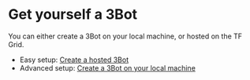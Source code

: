 # Get yourself a 3Bot

You can either create a 3Bot on your local machine, or hosted on the TF Grid. 

- Easy setup: [Create a hosted 3Bot](threebot.md)
- Advanced setup: [Create a 3Bot on your local machine](local_3bot.md)
